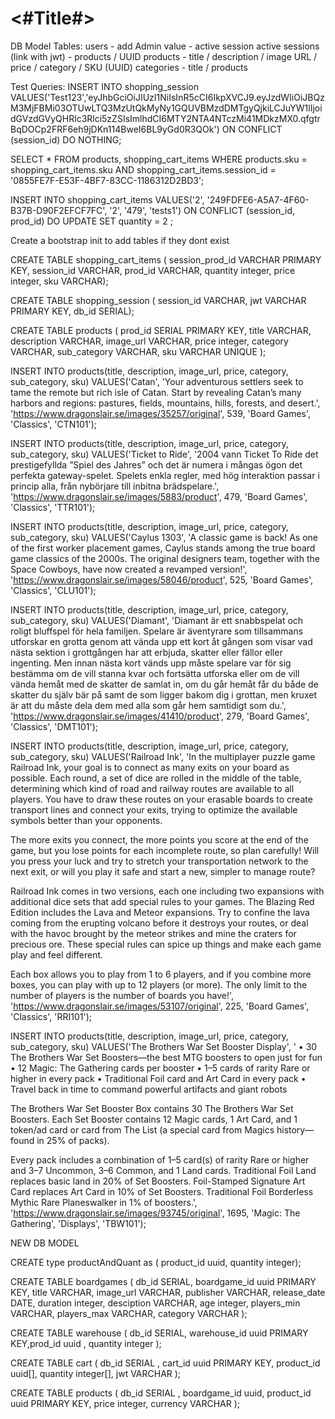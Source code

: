 #  <#Title#>



 DB Model
 Tables:
 users - add Admin value - active session
 active sessions (link with jwt)  - products / UUID
 products - title / description / image URL / price / category / SKU (UUID)
 categories - title / products

Test Queries:
INSERT INTO shopping_session
VALUES('Test123','eyJhbGciOiJIUzI1NiIsInR5cCI6IkpXVCJ9.eyJzdWIiOiJBQzM3MjFBMi03OTUwLTQ3MzUtQkMyNy1GQUVBMzdDMTgyQjkiLCJuYW1lIjoidGVzdGVyQHRlc3Rlci5zZSIsImlhdCI6MTY2NTA4NTczMi41MDkzMX0.qfgtrBqDOCp2FRF6eh9jDKn114BweI6BL9yGd0R3QOk')
ON CONFLICT (session_id)
DO NOTHING;

SELECT * FROM products, shopping_cart_items
WHERE products.sku = shopping_cart_items.sku
AND shopping_cart_items.session_id = '0855FE7F-E53F-4BF7-83CC-1186312D2BD3';

INSERT INTO shopping_cart_items
VALUES('2', '249FDFE6-A5A7-4F60-B37B-D90F2EFCF7FC', '2', '479', 'tests1')
ON CONFLICT (session_id, prod_id)
DO
UPDATE SET quantity = 2
;

 Create a bootstrap init to add tables if they dont exist

CREATE TABLE shopping_cart_items (
session_prod_id VARCHAR PRIMARY KEY,
session_id VARCHAR, 
prod_id VARCHAR,
quantity integer,
price integer,
sku VARCHAR);

CREATE TABLE shopping_session (
session_id VARCHAR,
jwt VARCHAR PRIMARY KEY,
db_id SERIAL);

CREATE TABLE products (
    prod_id SERIAL PRIMARY KEY,
    title VARCHAR,
    description VARCHAR,
    image_url VARCHAR,
    price integer,
    category VARCHAR,
    sub_category VARCHAR,
    sku VARCHAR UNIQUE
);


INSERT INTO products(title, description, image_url, price, category, sub_category, sku)
VALUES('Catan', 'Your adventurous settlers seek to tame the remote but rich isle of Catan. Start by revealing Catan’s many harbors and regions: pastures, fields, mountains, hills, forests, and desert.', 'https://www.dragonslair.se/images/35257/original', 539, 'Board Games', 'Classics', 'CTN101');

INSERT INTO products(title, description, image_url, price, category, sub_category, sku)
VALUES('Ticket to Ride', '2004 vann Ticket To Ride det prestigefyllda ”Spiel des Jahres” och det är numera i mångas ögon det perfekta gateway-spelet. Spelets enkla regler, med hög interaktion passar i princip alla, från nybörjare till inbitna brädspelare.', 'https://www.dragonslair.se/images/5883/product', 479, 'Board Games', 'Classics', 'TTR101');

INSERT INTO products(title, description, image_url, price, category, sub_category, sku)
VALUES('Caylus 1303', 'A classic game is back! As one of the first worker placement games, Caylus stands among the true board game classics of the 2000s. The original designers team, together with the Space Cowboys, have now created a revamped version!', 'https://www.dragonslair.se/images/58046/product', 525, 'Board Games', 'Classics', 'CLU101');

INSERT INTO products(title, description, image_url, price, category, sub_category, sku)
VALUES('Diamant', 'Diamant är ett snabbspelat och roligt bluffspel för hela familjen.  Spelare är äventyrare som tillsammans utforskar en grotta genom att vända upp ett kort åt gången som visar vad nästa sektion i grottgången har att erbjuda, skatter eller fällor eller ingenting. Men innan nästa kort vänds upp måste spelare var för sig bestämma om de vill stanna kvar och fortsätta utforska eller om de vill vända hemåt med de skatter de samlat in, om du går hemåt får du både de skatter du själv bär på samt de som ligger bakom dig i grottan, men kruxet är att du måste dela dem med alla som går hem samtidigt som du.', 'https://www.dragonslair.se/images/41410/product', 279, 'Board Games', 'Classics', 'DMT101');


INSERT INTO products(title, description, image_url, price, category, sub_category, sku)
VALUES('Railroad Ink', 'In the multiplayer puzzle game Railroad Ink, your goal is to connect as many exits on your board as possible. Each round, a set of dice are rolled in the middle of the table, determining which kind of road and railway routes are available to all players. You have to draw these routes on your erasable boards to create transport lines and connect your exits, trying to optimize the available symbols better than your opponents.

The more exits you connect, the more points you score at the end of the game, but you lose points for each incomplete route, so plan carefully! Will you press your luck and try to stretch your transportation network to the next exit, or will you play it safe and start a new, simpler to manage route?

Railroad Ink comes in two versions, each one including two expansions with additional dice sets that add special rules to your games. The Blazing Red Edition includes the Lava and Meteor expansions. Try to confine the lava coming from the erupting volcano before it destroys your routes, or deal with the havoc brought by the meteor strikes and mine the craters for precious ore. These special rules can spice up things and make each game play and feel different.

Each box allows you to play from 1 to 6 players, and if you combine more boxes, you can play with up to 12 players (or more). The only limit to the number of players is the number of boards you have!', 'https://www.dragonslair.se/images/53107/original', 225, 'Board Games', 'Classics', 'RRI101');


INSERT INTO products(title, description, image_url, price, category, sub_category, sku)
VALUES('The Brothers War Set Booster Display', '
• 30 The Brothers War Set Boosters—the best MTG boosters to open just for fun
• 12 Magic: The Gathering cards per booster
• 1–5 cards of rarity Rare or higher in every pack
• Traditional Foil card and Art Card in every pack
• Travel back in time to command powerful artifacts and giant robots

The Brothers War Set Booster Box contains 30 The Brothers War Set Boosters. Each Set Booster contains 12 Magic cards, 1 Art Card, and 1 token/ad card or card from The List (a special card from Magics history—found in 25% of packs).

Every pack includes a combination of 1–5 card(s) of rarity Rare or higher and 3–7 Uncommon, 3–6 Common, and 1 Land cards. Traditional Foil Land replaces basic land in 20% of Set Boosters. Foil-Stamped Signature Art Card replaces Art Card in 10% of Set Boosters. Traditional Foil Borderless Mythic Rare Planeswalker in 1% of boosters.', 'https://www.dragonslair.se/images/93745/original', 1695, 'Magic: The Gathering', 'Displays', 'TBW101');


NEW DB MODEL

CREATE type productAndQuant as (
product_id uuid,
quantity integer);

CREATE TABLE boardgames ( db_id SERIAL, boardgame_id uuid PRIMARY KEY, title VARCHAR, image_url VARCHAR, publisher VARCHAR, release_date DATE, duration integer, desciption VARCHAR, age integer, players_min VARCHAR, players_max VARCHAR, category VARCHAR );

CREATE TABLE warehouse ( db_id SERIAL, warehouse_id uuid PRIMARY KEY,prod_id uuid , quantity integer );

CREATE TABLE cart ( db_id SERIAL , cart_id uuid PRIMARY KEY, product_id uuid[], quantity integer[], jwt VARCHAR );

CREATE TABLE products ( db_id SERIAL , boardgame_id uuid, product_id uuid PRIMARY KEY, price integer, currency VARCHAR );


